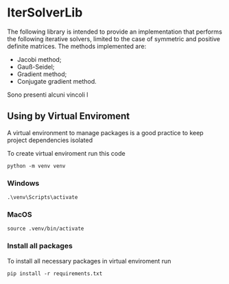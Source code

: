 # IterSolverLib
The following library is intended to provide an implementation that performs the following iterative solvers, limited to the case of symmetric and positive definite matrices. The methods implemented are:
* Jacobi method;
* Gauß-Seidel;
* Gradient method;
* Conjugate gradient method.

Sono presenti alcuni vincoli l


## Using by Virtual Enviroment
A virtual environment to manage packages is a good practice to keep project dependencies isolated

To create virtual enviroment run this code
```
python -m venv venv
```

### Windows
```
.\venv\Scripts\activate
```
### MacOS
```
source .venv/bin/activate
```
### Install all packages
To install all necessary packages in virtual enviroment run
```
pip install -r requirements.txt
```
